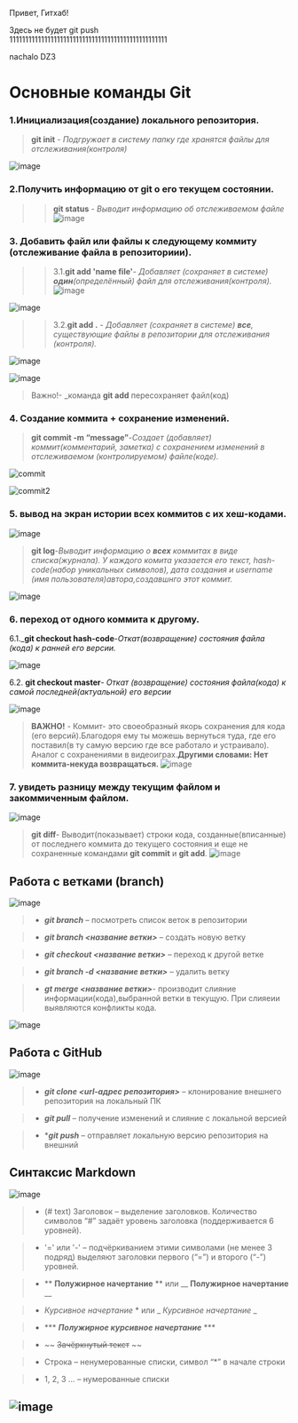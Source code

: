 Привет, Гитхаб!

Здесь не будет git push  
11111111111111111111111111111111111111111111111111

nachalo DZ3

# Основные команды Git

### 1.Инициализация(создание) локального репозитория.

>**git init** - _Подгружает в систему папку где хранятся файлы для отслеживания(контроля)_

![image](media/git_init.png)

### 2.Получить информацию от git о его текущем состоянии.
>
>>**git status** - _Выводит информацию об отслеживаемом файле_
![image](media/status.png)

### 3.  Добавить файл или файлы к следующему коммиту (отслеживание файла в репозиториии).


>>3.1.**git add 'name file'**- _Добавляет (сохраняет в системе) **один**(определённый) файл для отслеживания(контроля)._
![image](media/git-add-absolute-path.png)

![image](media/maxresdefault.jpg)

>>3.2.**git add .** - _Добавляет (сохраняет в системе) **все**, существующие файлы в репозитории для отслеживания (контроля)._

![image](media/git-add-dot-syntax.png)


![image](media/add.jpg)

>Важно!- _командa **git add** пересохраняет файл(код)
### 4. Создание коммита + сохранение изменений.

>**git commit -m “message”**-_Создает (добавляет) коммит(комментарий, заметка) с сохранением изменений в отслеживаемом (контролируемом) файле(коде)._

![commit](media/commit.png)

![commit2](media/commit2.jpg)

### 5. вывод на экран истории всех коммитов с их хеш-кодами.

![image](media/255.png)

>**git log**-_Выводит информацию о **всех** коммитах  в виде списка(журнала). У каждого комита указается его текст, hash-code(набор уникальных символов), дата создания и username (имя пользователя)автора,создавшнго этот коммит._

![image](media/commits.png)

### 6. переход от одного коммита к другому.

6.1._**git checkout hash-code**-_Откат(возвращение) состояния файла (кода) к ранней его версии._

![image](media/nazad_v_proshloe_ili.jpg)

6.2. **git checkout master**- _Откат (возвращение) состояния файла(кода) к самой последней(актуальной) его версии_

![image](media/Back-To-The-Future-Powrot-do-przyszlosci-plakat.jpg)

>**ВАЖНО!** - Коммит- это своеобразный якорь сохранения для кода (его версий).Благодоря ему ты можешь вернуться туда, где его поставил(в ту самую версию где все работало и устраивало). Аналог с сохранениями в видеоиграх.**Другими словами: Нет коммита-некуда возвращаться.**
![image](media/379207_main.jpg)


### 7. увидеть разницу между текущим файлом и закоммиченным файлом.

![image](media/10.jpg)
>**git diff**- Выводит(показывает) строки кода, созданные(вписанные) от последнего коммита до текущего состояния и еще не сохраненные командами **git commit** и **git add**.
![image](media/1_4dHDkr6kYo73-BNmQwq-FA.png)

## Работа с ветками (branch)

![image](media/fantasy-art-digital-art-artwork-trees-wallpaper-preview.jpg)

>* ***git branch*** – посмотреть список веток в репозитории

>* ***git branch <название ветки>*** – создать новую ветку

>* ***git checkout <название ветки>*** – переход к другой ветке

>* ***git branch -d <название ветки>*** – удалить ветку

>* ***gt merge <название ветки>***- производит слияние информации(кода),выбранной ветки в текущую. При слияеии выявляются конфликты кода.

![image](media/branch.png)

## Работа с GitHub
![image](media/github.jpg)

>* ***git clone <url-адрес репозитория>*** – клонирование внешнего репозитория на  локальный ПК

>* ***git pull*** – получение изменений и слияние с локальной версией

>* ****git push*** – отправляет локальную версию репозитория на внешний

## Синтаксис Markdown

![image](media/markdown-syntax.png)

>* (# text)  Заголовок – выделение заголовков. Количество символов “#” задаёт уровень заголовка  (поддерживается 6 уровней).

>* '=' или '-' – подчёркиванием этими символами (не менее 3 подряд) выделяют заголовки  первого (“=”) и второго (“-”) уровней.

>* **	**Полужирное начертание** ** или __ __Полужирное начертание__ __

>* *Курсивное начертание* * или _ _Курсивное начертание_ _

>* *** ***Полужирное курсивное начертание*** ***

>* ~~ ~~Зачёркнутый текст~~ ~~

>* Строка – ненумерованные списки, символ “*” в начале строки

>* 1, 2, 3 … – нумерованные списки



## ![image](media/b33926b7-6984-41e9-9b06-2fb2d6e97c01.png)